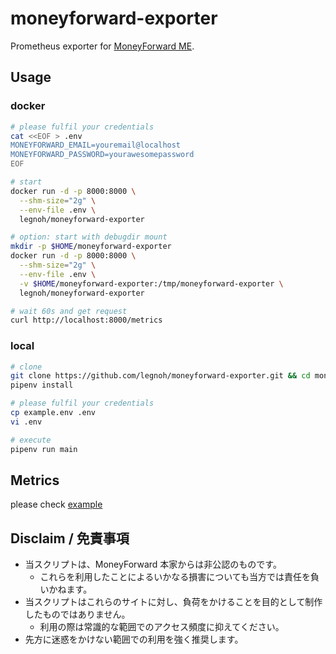 moneyforward-exporter
====

Prometheus exporter for [MoneyForward ME](https://www.moneyforward.com/).

## Usage

### docker

```sh
# please fulfil your credentials
cat <<EOF > .env
MONEYFORWARD_EMAIL=youremail@localhost
MONEYFORWARD_PASSWORD=yourawesomepassword
EOF

# start
docker run -d -p 8000:8000 \
  --shm-size="2g" \
  --env-file .env \
  legnoh/moneyforward-exporter

# option: start with debugdir mount
mkdir -p $HOME/moneyforward-exporter
docker run -d -p 8000:8000 \
  --shm-size="2g" \
  --env-file .env \
  -v $HOME/moneyforward-exporter:/tmp/moneyforward-exporter \
  legnoh/moneyforward-exporter

# wait 60s and get request
curl http://localhost:8000/metrics
```

### local

```sh
# clone
git clone https://github.com/legnoh/moneyforward-exporter.git && cd moneyforward-exporter
pipenv install

# please fulfil your credentials
cp example.env .env
vi .env

# execute
pipenv run main
```

## Metrics

please check [example](./example.prom)

## Disclaim / 免責事項

- 当スクリプトは、MoneyForward 本家からは非公認のものです。
  - これらを利用したことによるいかなる損害についても当方では責任を負いかねます。
- 当スクリプトはこれらのサイトに対し、負荷をかけることを目的として制作したものではありません。
  - 利用の際は常識的な範囲でのアクセス頻度に抑えてください。
- 先方に迷惑をかけない範囲での利用を強く推奨します。
